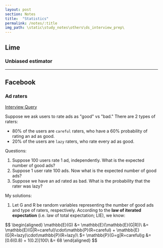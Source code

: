 ```yaml
---
layout: post
section: Notes
title:  "Statistics"
permalink: /notes/:title
img_path: \static\study_notes\others\ds_interview_prep\
---
```


## Lime
### Unbiased estimator

***

## Facebook
### Ad raters
<a class=source href="https://www.interviewquery.com/questions/ad-raters">Interview Query</a>

Suppose we ask users to rate ads as "good" vs "bad." There are 2 types of raters:
- 80% of the users are `careful` raters, who have a 60% probability of rating an ad as good.
- 20% of the users are `lazy` raters, who rate every ad as good.

Questions:

1. Suppose 100 users rate 1 ad, independently. What is the expected number of good ads?
2. Suppose 1 user rate 100 ads. Now what is the expected number of good ads?
3. Suppose we have an ad rated as bad. What is the probability that the rater was lazy?

My solutions:

1. Let G and R be random variables representing the number of good ads and type of raters, respectively. According to the **law of iterated expectation** (i.e. law of total expectation; LIE), we know:

$$
\begin{aligned}
  \mathbb{E}(G) &= \mathbb{E}(\mathbb{E}(G|R))\\
  &= \mathbb{E}(G|R=careful)\cdot\mathbb{P}(R=careful) + \mathbb{E}(G|R=lazy)\cdot\mathbb{P}(R=lazy)\\
  $= \mathbb{P}(G=g|R=careful)g
  &= [0.6(0.8) + 1(0.2)]100\\
  &= 68
\end{aligned}
$$